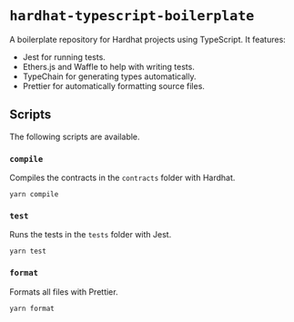 # `hardhat-typescript-boilerplate`

A boilerplate repository for Hardhat projects using TypeScript. It features:

- Jest for running tests.
- Ethers.js and Waffle to help with writing tests.
- TypeChain for generating types automatically.
- Prettier for automatically formatting source files.

## Scripts

The following scripts are available.

### `compile`

Compiles the contracts in the `contracts` folder with Hardhat.

```
yarn compile
```

### `test`

Runs the tests in the `tests` folder with Jest.

```
yarn test
```

### `format`

Formats all files with Prettier.

```
yarn format
```

